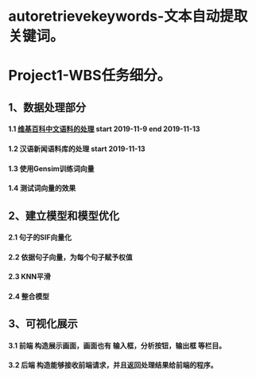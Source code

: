 # autoretrievekeywords-文本自动提取关键词。

# Project1-WBS任务细分。

## 1、数据处理部分

  #### 1.1 [维基百科中文语料的处理](https://github.com/Oscarjia/autoretrievekeywords/blob/master/1.1wikiwordsprocess.md) start 2019-11-9 end 2019-11-13
 
  #### 1.2 汉语新闻语料库的处理 start 2019-11-13
 
  #### 1.3 使用Gensim训练词向量
 
  #### 1.4 测试词向量的效果
 
## 2、建立模型和模型优化

 #### 2.1 句子的SIF向量化
 
 #### 2.2 依据句子向量，为每个句子赋予权值
 
 #### 2.3  KNN平滑
 
 #### 2.4  整合模型
 
## 3、可视化展示

 #### 3.1 前端 构造展示画面，画面也有 输入框，分析按钮，输出框 等栏目。 
 
 #### 3.2 后端 构造能够接收前端请求，并且返回处理结果给前端的程序。
 
